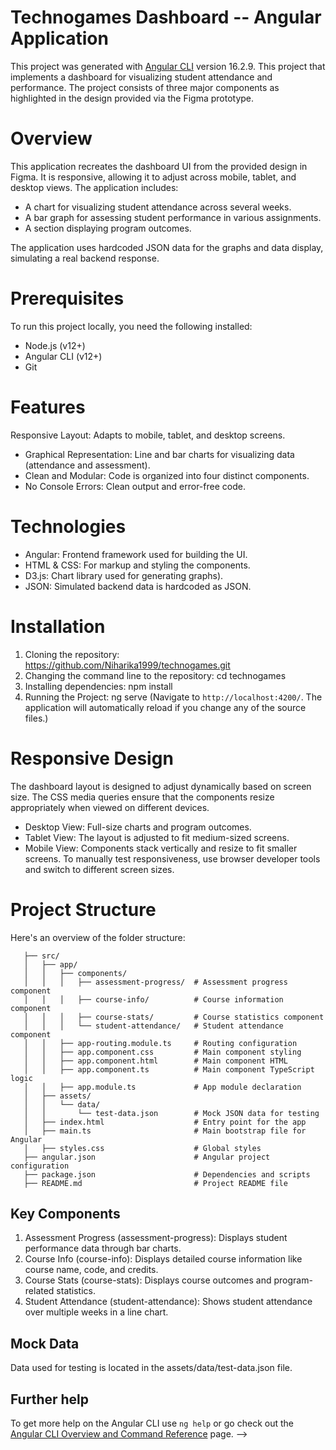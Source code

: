 # Technogames Dashboard -- Angular Application
This project was generated with [Angular CLI](https://github.com/angular/angular-cli) version 16.2.9.
This project that implements a dashboard for visualizing student attendance and performance. The project consists of three major components as highlighted in the design provided via the Figma prototype.

# Overview
This application recreates the dashboard UI from the provided design in Figma. It is responsive, allowing it to adjust across mobile, tablet, and desktop views. The application includes:
 - A chart for visualizing student attendance across several weeks.
 - A bar graph for assessing student performance in various assignments.
 - A section displaying program outcomes.
 
The application uses hardcoded JSON data for the graphs and data display, simulating a real backend response.

# Prerequisites
To run this project locally, you need the following installed:
 - Node.js (v12+)
 - Angular CLI (v12+)
 - Git

# Features
Responsive Layout: Adapts to mobile, tablet, and desktop screens.
 - Graphical Representation: Line and bar charts for visualizing data (attendance and assessment).
 - Clean and Modular: Code is organized into four distinct components.
 - No Console Errors: Clean output and error-free code.

# Technologies
 - Angular: Frontend framework used for building the UI.
 - HTML & CSS: For markup and styling the components.
 - D3.js: Chart library used for generating graphs).
 - JSON: Simulated backend data is hardcoded as JSON.

# Installation
 1. Cloning the repository: https://github.com/Niharika1999/technogames.git
 2. Changing the command line to the repository: cd technogames
 3. Installing dependencies: npm install
 4. Running the Project: ng serve (Navigate to `http://localhost:4200/`. The application will automatically reload if you change any of the source files.)

 # Responsive Design
The dashboard layout is designed to adjust dynamically based on screen size. The CSS media queries ensure that the components resize appropriately when viewed on different devices.

 - Desktop View: Full-size charts and program outcomes.
 - Tablet View: The layout is adjusted to fit medium-sized screens.
 - Mobile View: Components stack vertically and resize to fit smaller screens.
To manually test responsiveness, use browser developer tools and switch to different screen sizes.
    
# Project Structure
Here's an overview of the folder structure:
 ```technogames-dashboard/
    ├── src/
    │   ├── app/
    │   │   ├── components/
    │   │   │   ├── assessment-progress/  # Assessment progress component
    │   │   │   ├── course-info/          # Course information component
    │   │   │   ├── course-stats/         # Course statistics component
    │   │   │   └── student-attendance/   # Student attendance component
    │   │   ├── app-routing.module.ts     # Routing configuration
    │   │   ├── app.component.css         # Main component styling
    │   │   ├── app.component.html        # Main component HTML
    │   │   ├── app.component.ts          # Main component TypeScript logic
    │   │   ├── app.module.ts             # App module declaration
    │   ├── assets/
    │   │   └── data/
    │   │       └── test-data.json        # Mock JSON data for testing
    │   ├── index.html                    # Entry point for the app
    │   ├── main.ts                       # Main bootstrap file for Angular
    │   ├── styles.css                    # Global styles
    ├── angular.json                      # Angular project configuration
    ├── package.json                      # Dependencies and scripts
    ├── README.md                         # Project README file
```
## Key Components
1. Assessment Progress (assessment-progress):
    Displays student performance data through bar charts.
2. Course Info (course-info):
    Displays detailed course information like course name, code, and credits.
3. Course Stats (course-stats):
    Displays course outcomes and program-related statistics.
4. Student Attendance (student-attendance):
    Shows student attendance over multiple weeks in a line chart.

## Mock Data
Data used for testing is located in the assets/data/test-data.json file.

## Further help

To get more help on the Angular CLI use `ng help` or go check out the [Angular CLI Overview and Command Reference](https://angular.io/cli) page. -->
